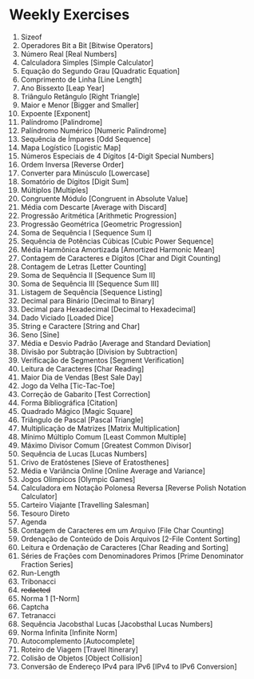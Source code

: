 # Weekly Exercises

1. Sizeof
2. Operadores Bit a Bit [Bitwise Operators]
3. Número Real [Real Numbers]
4. Calculadora Simples [Simple Calculator]
5. Equação do Segundo Grau [Quadratic Equation]
6. Comprimento de Linha [Line Length]
7. Ano Bissexto [Leap Year]
8. Triângulo Retângulo [Right Triangle]
9. Maior e Menor [Bigger and Smaller]
10. Expoente [Exponent]
11. Palíndromo [Palindrome]
12. Palíndromo Numérico [Numeric Palindrome]
13. Sequência de Ímpares [Odd Sequence]
14. Mapa Logístico [Logistic Map]
15. Números Especiais de 4 Dígitos [4-Digit Special Numbers]
16. Ordem Inversa [Reverse Order]
17. Converter para Minúsculo [Lowercase]
18. Somatório de Dígitos [Digit Sum]
19. Múltiplos [Multiples]
20. Congruente Módulo [Congruent in Absolute Value]
21. Média com Descarte [Average with Discard]
22. Progressão Aritmética [Arithmetic Progression]
23. Progressão Geométrica [Geometric Progression]
24. Soma de Sequência I [Sequence Sum I]
25. Sequência de Potências Cúbicas [Cubic Power Sequence]
26. Média Harmônica Amortizada [Amortized Harmonic Mean]
27. Contagem de Caracteres e Dígitos [Char and Digit Counting]
28. Contagem de Letras [Letter Counting]
29. Soma de Sequência II [Sequence Sum II]
30. Soma de Sequência III [Sequence Sum III]
31. Listagem de Sequência [Sequence Listing]
32. Decimal para Binário [Decimal to Binary]
33. Decimal para Hexadecimal [Decimal to Hexadecimal]
34. Dado Viciado [Loaded Dice]
35. String e Caractere [String and Char]
36. Seno [Sine]
37. Média e Desvio Padrão [Average and Standard Deviation]
38. Divisão por Subtração [Division by Subtraction]
39. Verificação de Segmentos [Segment Verification]
40. Leitura de Caracteres [Char Reading]
41. Maior Dia de Vendas [Best Sale Day]
42. Jogo da Velha [Tic-Tac-Toe]
43. Correção de Gabarito [Test Correction]
44. Forma Bibliográfica [Citation]
45. Quadrado Mágico [Magic Square]
46. Triângulo de Pascal [Pascal Triangle]
47. Multiplicação de Matrizes [Matrix Multiplication]
48. Mínimo Múltiplo Comum [Least Common Multiple]
49. Máximo Divisor Comum [Greatest Common Divisor]
50. Sequência de Lucas [Lucas Numbers]
51. Crivo de Eratóstenes [Sieve of Eratosthenes]
52. Média e Variância Online [Online Average and Variance]
53. Jogos Olímpicos [Olympic Games]
54. Calculadora em Notação Polonesa Reversa [Reverse Polish Notation Calculator]
55. Carteiro Viajante [Travelling Salesman]
56. Tesouro Direto
57. Agenda
58. Contagem de Caracteres em um Arquivo [File Char Counting]
59. Ordenação de Conteúdo de Dois Arquivos [2-File Content Sorting]
60. Leitura e Ordenação de Caracteres [Char Reading and Sorting]
61. Séries de Frações com Denominadores Primos [Prime Denominator Fraction Series]
62. Run-Length
63. Tribonacci
64. ~~redacted~~
65. Norma 1 [1-Norm]
66. Captcha
67. Tetranacci
68. Sequência Jacobsthal Lucas [Jacobsthal Lucas Numbers]
69. Norma Infinita [Infinite Norm]
70. Autocomplemento [Autocomplete]
71. Roteiro de Viagem [Travel Itinerary]
72. Colisão de Objetos [Object Collision]
73. Conversão de Endereço IPv4 para IPv6 [IPv4 to IPv6 Conversion]